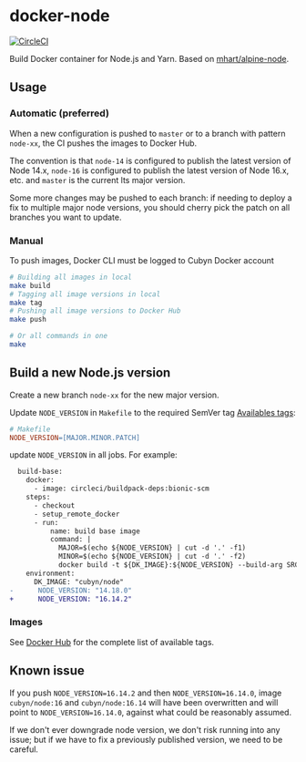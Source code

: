 # docker-node

[![CircleCI](https://circleci.com/gh/cubyn/docker-node/tree/master.svg?style=svg)](https://circleci.com/gh/cubyn/docker-node/tree/master)

Build Docker container for Node.js and Yarn.
Based on [mhart/alpine-node](https://github.com/mhart/alpine-node).

## Usage

### Automatic (preferred)

When a new configuration is pushed to `master` or to a branch with pattern `node-xx`, the CI pushes the images to
Docker Hub.

The convention is that `node-14` is configured to publish the latest version of Node 14.x, `node-16`
is configured to publish the latest version of Node 16.x, etc. and `master` is the current lts major version.

Some more changes may be pushed to each branch: if needing to deploy a fix to multiple major node
versions, you should cherry pick the patch on all branches you want to update.

### Manual

To push images, Docker CLI must be logged to Cubyn Docker account

```sh
# Building all images in local
make build
# Tagging all image versions in local
make tag
# Pushing all image versions to Docker Hub
make push

# Or all commands in one
make
```

## Build a new Node.js version

Create a new branch `node-xx` for the new major version.

Update `NODE_VERSION` in `Makefile` to the required SemVer tag
[Availables tags](https://hub.docker.com/_/node):

```Makefile
# Makefile
NODE_VERSION=[MAJOR.MINOR.PATCH]
```

update `NODE_VERSION` in all jobs. For example:

```diff
  build-base:
    docker:
      - image: circleci/buildpack-deps:bionic-scm
    steps:
      - checkout
      - setup_remote_docker
      - run:
          name: build base image
          command: |
            MAJOR=$(echo ${NODE_VERSION} | cut -d '.' -f1)
            MINOR=$(echo ${NODE_VERSION} | cut -d '.' -f2)
            docker build -t ${DK_IMAGE}:${NODE_VERSION} --build-arg SRC_TAG=${NODE_VERSION}-alpine --target base generic
    environment:
      DK_IMAGE: "cubyn/node"
-      NODE_VERSION: "14.18.0"
+      NODE_VERSION: "16.14.2"
```

### Images

See [Docker Hub](https://hub.docker.com/r/cubyn/node/tags/) for the complete list of available tags.

## Known issue

If you push `NODE_VERSION=16.14.2` and then `NODE_VERSION=16.14.0`, image `cubyn/node:16` and
`cubyn/node:16.14` will have been overwritten and will point to `NODE_VERSION=16.14.0`, against what
could be reasonably assumed.

If we don't ever downgrade node version, we don't risk running into any issue; but if we have to fix
a previously published version, we need to be careful.
